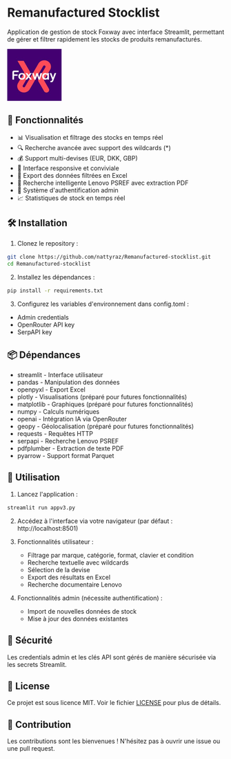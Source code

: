 # Remanufactured Stocklist

Application de gestion de stock Foxway avec interface Streamlit, permettant de gérer et filtrer rapidement les stocks de produits remanufacturés.

![Logo Foxway](logo%20foxway.png)

## 🚀 Fonctionnalités

- 📊 Visualisation et filtrage des stocks en temps réel
- 🔍 Recherche avancée avec support des wildcards (*)
- 💰 Support multi-devises (EUR, DKK, GBP)
- 📱 Interface responsive et conviviale
- 📑 Export des données filtrées en Excel
- 🔎 Recherche intelligente Lenovo PSREF avec extraction PDF
- 👤 Système d'authentification admin
- 📈 Statistiques de stock en temps réel

## 🛠️ Installation

1. Clonez le repository :
```bash
git clone https://github.com/nattyraz/Remanufactured-stocklist.git
cd Remanufactured-stocklist
```

2. Installez les dépendances :
```bash
pip install -r requirements.txt
```

3. Configurez les variables d'environnement dans config.toml :
- Admin credentials
- OpenRouter API key
- SerpAPI key

## 📦 Dépendances

- streamlit - Interface utilisateur
- pandas - Manipulation des données
- openpyxl - Export Excel
- plotly - Visualisations (préparé pour futures fonctionnalités)
- matplotlib - Graphiques (préparé pour futures fonctionnalités)
- numpy - Calculs numériques
- openai - Intégration IA via OpenRouter
- geopy - Géolocalisation (préparé pour futures fonctionnalités)
- requests - Requêtes HTTP
- serpapi - Recherche Lenovo PSREF
- pdfplumber - Extraction de texte PDF
- pyarrow - Support format Parquet

## 🚦 Utilisation

1. Lancez l'application :
```bash
streamlit run appv3.py
```

2. Accédez à l'interface via votre navigateur (par défaut : http://localhost:8501)

3. Fonctionnalités utilisateur :
   - Filtrage par marque, catégorie, format, clavier et condition
   - Recherche textuelle avec wildcards
   - Sélection de la devise
   - Export des résultats en Excel
   - Recherche documentaire Lenovo

4. Fonctionnalités admin (nécessite authentification) :
   - Import de nouvelles données de stock
   - Mise à jour des données existantes

## 🔐 Sécurité

Les credentials admin et les clés API sont gérés de manière sécurisée via les secrets Streamlit.

## 📄 License

Ce projet est sous licence MIT. Voir le fichier [LICENSE](LICENSE) pour plus de détails.

## 🤝 Contribution

Les contributions sont les bienvenues ! N'hésitez pas à ouvrir une issue ou une pull request.
